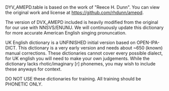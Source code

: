 DYV_AMEPD.table is based on the work of "Reece H. Dunn". You can view the original work and license at https://github.com/rhdunn/amepd.

The version of DVX_AMEPD included is heavily modified from the original for our use with NNSVS/ENUNU.
We will continuously update this dictionary for more accurate American English singing pronuncation.

UK English dictionary is a UNFINISHED initial version based on OPEN-IPA-DICT. This dictionary is a very early version and needs about ~650 (known) manual corrections.
These dictionaries cannot cover every possible dialect, for UK english you will need to make your own judgements. While the dictionary lacks rhotic/imaginary [r] phonemes, you may wish to include these anyways for context.

DO NOT USE these dictionaries for training. All training should be PHONETIC ONLY.
